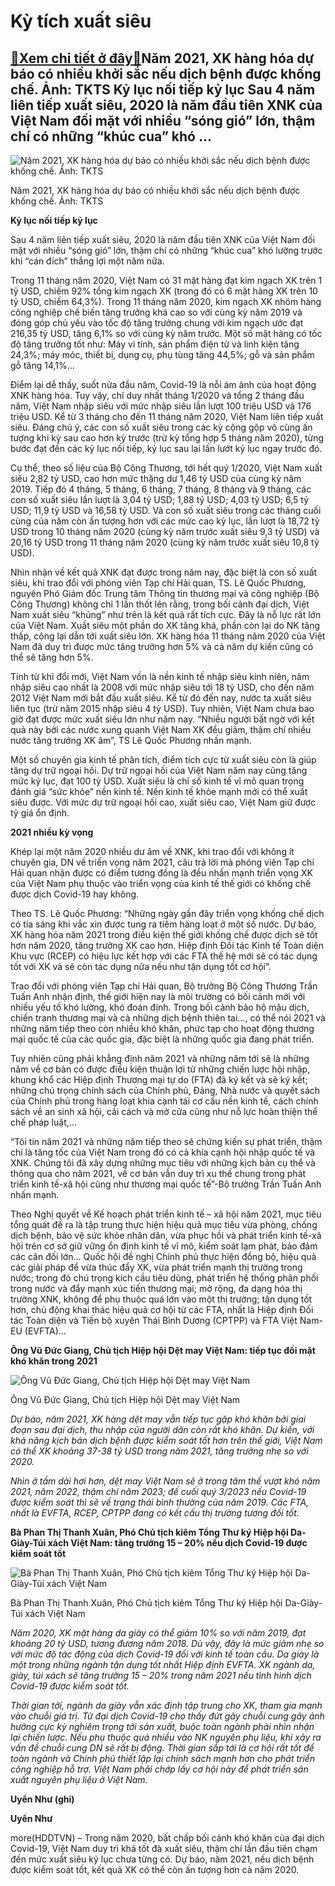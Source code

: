 Kỳ tích xuất siêu
=================

[:gift:Xem chi tiết ở đây:gift:](https://hddtvn.com/ky-tich-xuat-sieu/)Năm 2021, XK hàng hóa dự báo có nhiều khởi sắc nếu dịch bệnh được khống chế. Ảnh: TKTS Kỷ lục nối tiếp kỷ lục Sau 4 năm liên tiếp xuất siêu, 2020 là năm đầu tiên XNK của Việt Nam đối mặt với nhiều “sóng gió” lớn, thậm chí có những “khúc cua” khó …
-------------------------------------------------------------------------------------------------------------------------------------------------------------------------------------------------------------------------------------------------------





![Năm 2021, XK hàng hóa dự báo có nhiều khởi sắc nếu dịch bệnh được khống chế. 	Ảnh: TKTS](https://hddtvn.com/wp-content/uploads/2021/01/5937_10-2.jpg "Năm 2021, XK hàng hóa dự báo có nhiều khởi sắc nếu dịch bệnh được khống chế. 	Ảnh: TKTS")


Năm 2021, XK hàng hóa dự báo có nhiều khởi sắc nếu dịch bệnh được khống chế. Ảnh: TKTS



**Kỷ lục nối tiếp kỷ lục**


Sau 4 năm liên tiếp xuất siêu, 2020 là năm đầu tiên XNK của Việt Nam đối mặt với nhiều “sóng gió” lớn, thậm chí có những “khúc cua” khó lường trước khi “cán đích” thắng lợi một năm nữa.





Trong 11 tháng năm 2020, Việt Nam có 31 mặt hàng đạt kim ngạch XK trên 1 tỷ USD, chiếm 92% tổng kim ngạch XK (trong đó có 6 mặt hàng XK trên 10 tỷ USD, chiếm 64,3%). 
Trong 11 tháng năm 2020, kim ngạch XK nhóm hàng công nghiệp chế biến tăng trưởng khá cao so với cùng kỳ năm 2019 và đóng góp chủ yếu vào tốc độ tăng trưởng chung với kim ngạch ước đạt 216,35 tỷ USD, tăng 6,1% so với cùng kỳ năm trước. Một số mặt hàng có tốc độ tăng trưởng tốt như: Máy vi tính, sản phẩm điện tử và linh kiện tăng 24,3%; máy móc, thiết bị, dụng cụ, phụ tùng tăng 44,5%; gỗ và sản phẩm gỗ tăng 14,1%…






Điểm lại dễ thấy, suốt nửa đầu năm, Covid-19 là nỗi ám ảnh của hoạt động XNK hàng hóa. Tuy vậy, chỉ duy nhất tháng 1/2020 và tổng 2 tháng đầu năm, Việt Nam nhập siêu với mức nhập siêu lần lượt 100 triệu USD và 176 triệu USD. Kể từ 3 tháng cho đến 11 tháng năm 2020, Việt Nam liên tiếp xuất siêu. Đáng chú ý, các con số xuất siêu trong các kỳ cộng gộp vô cùng ấn tượng khi kỳ sau cao hơn kỳ trước (trừ kỳ tổng hợp 5 tháng năm 2020), từng bước đạt đến các kỷ lục nối tiếp, kỷ lục sau lại lấn lướt kỷ lục ngay trước đó.


Cụ thể, theo số liệu của Bộ Công Thương, tới hết quý 1/2020, Việt Nam xuất siêu 2,82 tỷ USD, cao hơn mức thặng dư 1,46 tỷ USD của cùng kỳ năm 2019. Tiếp đó 4 tháng, 5 tháng, 6 tháng, 7 tháng, 8 tháng và 9 tháng, các con số xuất siêu lần lượt là 3,04 tỷ USD; 1,88 tỷ USD; 4,03 tỷ USD; 6,5 tỷ USD; 11,9 tỷ USD và 16,58 tỷ USD. Và con số xuất siêu trong các tháng cuối cùng của năm còn ấn tượng hơn với các mức cao kỷ lục, lần lượt là 18,72 tỷ USD trong 10 tháng năm 2020 (cùng kỳ năm trước xuất siêu 9,3 tỷ USD) và 20,16 tỷ USD trong 11 tháng năm 2020 (cùng kỳ năm trước xuất siêu 10,8 tỷ USD).


Nhìn nhận về kết quả XNK đạt được trong năm nay, đặc biệt là con số xuất siêu, khi trao đổi với phóng viên Tạp chí Hải quan, TS. Lê Quốc Phương, nguyên Phó Giám đốc Trung tâm Thông tin thương mại và công nghiệp (Bộ Công Thương) không chỉ 1 lần thốt lên rằng, trong bối cảnh đại dịch, Việt Nam xuất siêu “khủng” như trên là kết quả rất tích cực. Đây là nỗ lực rất lớn của Việt Nam. Xuất siêu một phần do XK tăng khá, phần còn lại do NK tăng thấp, cộng lại dẫn tới xuất siêu lớn. XK hàng hóa 11 tháng năm 2020 của Việt Nam đã duy trì được mức tăng trưởng hơn 5% và cả năm dự kiến cũng có thể sẽ tăng hơn 5%.


Tính từ khi đổi mới, Việt Nam vốn là nền kinh tế nhập siêu kinh niên, năm nhập siêu cao nhất là 2008 với mức nhập siêu tới 18 tỷ USD, cho đến năm 2012 Việt Nam mới bắt đầu xuất siêu. Kể từ đó đến nay, nước ta xuất siêu liên tục (trừ năm 2015 nhập siêu 4 tỷ USD). Tuy nhiên, Việt Nam chưa bao giờ đạt được mức xuất siêu lớn như năm nay. “Nhiều người bất ngờ với kết quả này bởi các nước xung quanh Việt Nam XK đều giảm, thậm chí nhiều nước tăng trưởng XK âm”, TS Lê Quốc Phương nhấn mạnh.


Một số chuyên gia kinh tế phân tích, điểm tích cực từ xuất siêu còn là giúp tăng dự trữ ngoại hối. Dự trữ ngoại hối của Việt Nam năm nay cũng tăng mức kỷ lục, đạt 100 tỷ USD. Xuất siêu là chỉ số kinh tế vĩ mô quan trọng đánh giá “sức khỏe” nền kinh tế. Nền kinh tế khỏe mạnh mới có thể xuất siêu được. Với mức dự trữ ngoại hối cao, xuất siêu cao, Việt Nam giữ được tỷ giá ổn định.


**2021 nhiều kỳ vọng**


Khép lại một năm 2020 nhiều dư âm về XNK, khi trao đổi với không ít chuyên gia, DN về triển vọng năm 2021, câu trả lời mà phóng viên Tạp chí Hải quan nhận được có điểm tương đồng là đều nhấn mạnh triển vọng XK của Việt Nam phụ thuộc vào triển vọng của kinh tế thế giới có khống chế được dịch Covid-19 hay không.


Theo TS. Lê Quốc Phương: “Những ngày gần đây triển vọng khống chế dịch có tia sáng khi vắc xin được tung ra tiêm hàng loạt ở một số nước. Dự báo, XK hàng hóa năm 2021 trong điều kiện thế giới khống chế được dịch sẽ tốt hơn năm 2020, tăng trưởng XK cao hơn. Hiệp định Đối tác Kinh tế Toàn diện Khu vực (RCEP) có hiệu lực kết hợp với các FTA thế hệ mới sẽ có tác dụng tốt với XK và sẽ còn tác dụng nữa nếu như tận dụng tốt cơ hội”.


Trao đổi với phóng viên Tạp chí Hải quan, Bộ trưởng Bộ Công Thương Trần Tuấn Anh nhận định, thế giới hiện nay là môi trường có bối cảnh mới với nhiều yếu tố khó lường, khó đoán định. Trong bối cảnh bảo hộ mậu dịch, chiến tranh thương mại và cả những dịch bệnh thiên tai…, có thể nói 2021 và những năm tiếp theo còn nhiều khó khăn, phức tạp cho hoạt động thương mại quốc tế của các quốc gia, đặc biệt là những quốc gia đang phát triển.


Tuy nhiên cũng phải khẳng định năm 2021 và những năm tới sẽ là những năm về cơ bản có được điều kiện thuận lợi từ những chiến lược hội nhập, khung khổ các Hiệp định Thương mại tự do (FTA) đã ký kết và sẽ ký kết; những chú trọng chính sách của Chính phủ, Đảng, Nhà nước và quyết sách của Chính phủ trong hàng loạt khía cạnh tái cơ cấu nền kinh tế, cách chính sách về an sinh xã hội, cải cách và mở cửa cũng như nỗ lực hoàn thiện thể chế pháp luật,…


“Tôi tin năm 2021 và những năm tiếp theo sẽ chứng kiến sự phát triển, thậm chí là tăng tốc của Việt Nam trong đó có cả khía cạnh hội nhập quốc tế và XNK. Chúng tôi đã xây dựng những mục tiêu với những kịch bản cụ thể và thông qua cho năm 2021, về cơ bản vẫn duy trì xu thế chung trong phát triển kinh tế-xã hội cũng như thương mại quốc tế”-Bộ trưởng Trần Tuấn Anh nhấn mạnh.


Theo Nghị quyết về Kế hoạch phát triển kinh tế – xã hội năm 2021, mục tiêu tổng quát đề ra là tập trung thực hiện hiệu quả mục tiêu vừa phòng, chống dịch bệnh, bảo vệ sức khỏe nhân dân, vừa phục hồi và phát triển kinh tế-xã hội trên cơ sở giữ vững ổn định kinh tế vĩ mô, kiểm soát lạm phát, bảo đảm các cân đối lớn… Quốc hội đề nghị Chính phủ thực hiện đồng bộ, hiệu quả các giải pháp để vừa thúc đẩy XK, vừa phát triển mạnh thị trường trong nước; trong đó chú trọng kích cầu tiêu dùng, phát triển hệ thống phân phối trong nước và đẩy mạnh xúc tiến thương mại; mở rộng, đa dạng hóa thị trường XNK, không để phụ thuộc quá lớn vào một thị trường; tận dụng tốt hơn, chủ động khai thác hiệu quả cơ hội từ các FTA, nhất là Hiệp định Đối tác Toàn diện và Tiến bộ xuyên Thái Bình Dương (CPTPP) và FTA Việt Nam-EU (EVFTA)…





**Ông Vũ Đức Giang, Chủ tịch Hiệp hội Dệt may Việt Nam: tiếp tục đối mặt khó khăn trong 2021** 



![Ông Vũ Đức Giang, Chủ tịch Hiệp hội Dệt may Việt Nam](https://hddtvn.com/wp-content/uploads/2021/01/0030_10-_o_giang.jpg "Ông Vũ Đức Giang, Chủ tịch Hiệp hội Dệt may Việt Nam")


Ông Vũ Đức Giang, Chủ tịch Hiệp hội Dệt may Việt Nam



*Dự báo, năm 2021, XK hàng dệt may vẫn tiếp tục gặp khó khăn bởi giai đoạn sau đại dịch, thu nhập của người dân còn rất khó khăn. Dự kiến, với khả năng kịch bản dịch bệnh được kiểm soát tốt hơn trên thế giới, Việt Nam có thể XK khoảng 37-38 tỷ USD trong năm 2021, tăng trưởng nhẹ so với 2020.*


*Nhìn ở tầm dài hơi hơn, dệt may Việt Nam sẽ ở trong tâm thế vượt khó năm 2021, năm 2022, thậm chí năm 2023; đế cuối quý 3/2023 nếu Covid-19 được kiểm soát thì sẽ về trạng thái bình thường của năm 2019. Các FTA, nhất là EVFTA, RCEP, CPTPP đang có kết cấu thị trường tương đối tốt.*


**Bà Phan Thị Thanh Xuân, Phó Chủ tịch kiêm Tổng Thư ký Hiệp hội Da-Giày-Túi xách Việt Nam: tăng trưởng 15 – 20% nếu dịch Covid-19 được kiểm soát tốt**





![Bà Phan Thị Thanh Xuân, Phó Chủ tịch kiêm Tổng Thư ký Hiệp hội Da-Giày-Túi xách Việt Nam](https://hddtvn.com/wp-content/uploads/2021/01/0032_24_-_ba_xuan.jpg "Bà Phan Thị Thanh Xuân, Phó Chủ tịch kiêm Tổng Thư ký Hiệp hội Da-Giày-Túi xách Việt Nam")


Bà Phan Thị Thanh Xuân, Phó Chủ tịch kiêm Tổng Thư ký Hiệp hội Da-Giày-Túi xách Việt Nam



*Năm 2020, XK mặt hàng da giày có thể giảm 10% so với năm 2019, đạt khoảng 20 tỷ USD, tương đương năm 2018. Dù vậy, đây là mức giảm nhẹ so với mức độ tác động của dịch Covid-19 đối với kinh tế toàn cầu. Da giày là một trong những ngành tận dụng tốt nhất Hiệp định EVFTA. XK ngành da, giày, túi xách sẽ tăng trưởng 15 – 20% trong năm 2021 nếu tình hình dịch Covid-19 được kiểm soát tốt.*


*Thời gian tới, ngành da giày vẫn xác định tập trung cho XK, tham gia mạnh vào chuỗi giá trị. Từ đại dịch Covid-19 cho thấy đứt gãy chuỗi cung gây ảnh hưởng cực kỳ nghiêm trọng tới sản xuất, buộc toàn ngành phải nhìn nhận lại chiến lược. Nếu phụ thuộc quá nhiều vào NK nguyên phụ liệu, khi xảy ra vấn đề chuỗi cung DN sẽ rất bị động. Thời gian sắp tới là cơ hội rất tốt để toàn ngành và Chính phủ thiết lập lại chính sách mạnh hơn cho phát triển công nghiệp hỗ trợ. Việt Nam phải chớp lấy cơ hội này để phát triển sản xuất nguyên phụ liệu ở Việt Nam.*


**Uyển Như (ghi)**







**Uyển Như**



more(HDDTVN) – Trong năm 2020, bất chấp bối cảnh khó khăn của đại dịch Covid-19, Việt Nam duy trì khá tốt đà xuất siêu, thậm chí lần đầu tiên chạm đến mức xuất siêu kỷ lục chưa từng có. Dự báo, năm 2021, nếu dịch bệnh được kiểm soát tốt, kết quả XK có thể còn ấn tượng hơn cả năm 2020.

